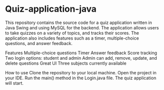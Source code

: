 # Quiz-application-java

This repository contains the source code for a quiz application written in Java Swing and using MySQL for the backend. The application allows users to take quizzes on a variety of topics, and tracks their scores. The application also includes features such as a timer, multiple-choice questions, and answer feedback.

Features
  Multiple-choice questions
  Timer
  Answer feedback
  Score tracking
  Two login options: student and admin
  Admin can add, remove, update, and delete questions
  Great UI
  Three subjects currently available
  
How to use
  Clone the repository to your local machine.
  Open the project in your IDE.
  Run the main() method in the Login.java file.
  The quiz application will start.
